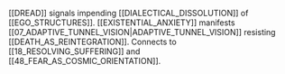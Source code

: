 [[DREAD]] signals impending [[DIALECTICAL_DISSOLUTION]] of [[EGO_STRUCTURES]]. [[EXISTENTIAL_ANXIETY]] manifests [[07_ADAPTIVE_TUNNEL_VISION|ADAPTIVE_TUNNEL_VISION]] resisting [[DEATH_AS_REINTEGRATION]]. Connects to [[18_RESOLVING_SUFFERING]] and [[48_FEAR_AS_COSMIC_ORIENTATION]].